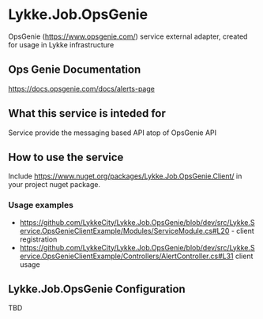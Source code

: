 # Lykke.Job.OpsGenie
OpsGenie (https://www.opsgenie.com/)  service external adapter, created for usage in Lykke infrastructure

## Ops Genie Documentation
https://docs.opsgenie.com/docs/alerts-page

## What this service is inteded for
Service provide the messaging based API atop of OpsGenie API

## How to use the service

Include  https://www.nuget.org/packages/Lykke.Job.OpsGenie.Client/ in your project nuget package.
### Usage examples
- https://github.com/LykkeCity/Lykke.Job.OpsGenie/blob/dev/src/Lykke.Service.OpsGenieClientExample/Modules/ServiceModule.cs#L20 - client registration
- https://github.com/LykkeCity/Lykke.Job.OpsGenie/blob/dev/src/Lykke.Service.OpsGenieClientExample/Controllers/AlertController.cs#L31 client usage

## Lykke.Job.OpsGenie Configuration

TBD
